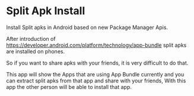 # Split Apk Install

Install Split apks in Android based on new Package Manager Apis. 

After introduction of https://developer.android.com/platform/technology/app-bundle
split apks are installed on phones.

So if you want to share apks with your friends, it is very difficult to do that.

This app will show the Apps that are using App Bundle currently and you can extract split apks from that app
and share with your friends, With this app the other person will be able to install that app.


